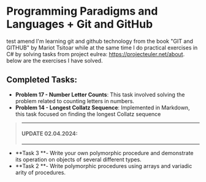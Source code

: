 # Programming Paradigms and Languages + Git and GitHub
test amend
I'm learning git and github technology from the book "GIT and GITHUB" by Mariot Tsitoar while at the same time I do practical exercises in C# by solving tasks from project eulrea: https://projecteuler.net/about. below are the exercises I have solved.

## Completed Tasks:

* **Problem 17 - Number Letter Counts**: This task involved solving the problem related to counting letters in numbers.
* **Problem 14 - Longest Collatz Sequence**: Implemented in Markdown, this task focused on finding the longest Collatz sequence
> ---
> ####  UPDATE 02.04.2024:
> ---

* **Task 3 **- Write your own polymorphic procedure and demonstrate its operation on objects of several different types.
* **Task 2 **- Write polymorphic procedures using arrays and variadic arity of procedures.
